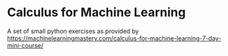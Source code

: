 # Calculus for Machine Learning

A set of small python exercises as provided by https://machinelearningmastery.com/calculus-for-machine-learning-7-day-mini-course/